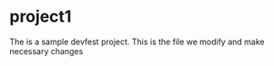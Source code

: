 project1
========

The is a sample devfest project.
This is the file we modify and make necessary changes
